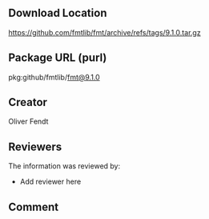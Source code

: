 ## Download Location

https://github.com/fmtlib/fmt/archive/refs/tags/9.1.0.tar.gz

## Package URL (purl)

pkg:github/fmtlib/fmt@9.1.0

## Creator

Oliver Fendt

## Reviewers

The information was reviewed by:

* Add reviewer here

## Comment

